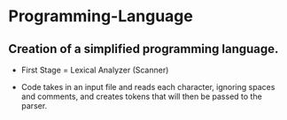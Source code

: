 # Programming-Language
## Creation of a simplified programming language.
- First Stage = Lexical Analyzer (Scanner)
* Code takes in an input file and reads each character, ignoring spaces and comments, and creates tokens that will then be passed to the parser.